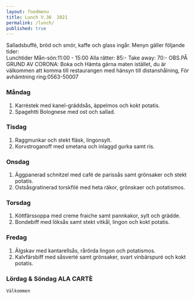 ```yaml
---
layout: foodmenu
title: Lunch V.36  2021
permalink: /lunch/
published: true
---
```

Salladsbuffé, bröd och smör, kaffe och glass ingår.
Menyn gäller följande tider:  
Lunchtider  Mån-sön:11:00 - 15:00
Alla rätter: 85:- Take away: 70:-
OBS.PÅ GRUND AV CORONA: Boka och Hämta gärna maten istället, du är välkommen att komma till restaurangen med hänsyn till distanshålning, För avhämtning ring:0563-50007
                                

### Måndag
1. Karréstek med kanel-gräddsås, äppelmos och kokt potatis.
2. Spagehtti Bolognese med ost och sallad.

### Tisdag
1. Raggmunkar och stekt fläsk, lingonsylt.
2. Korvstroganoff med smetana och inlaggd gurka samt ris.

### Onsdag
1. Äggpanerad schnitzel med café de parissås samt grönsaker och stekt potatis.
2. Ostsåsgratinerad torskfilé med heta räkor, grönskaer och potatismos.

### Torsdag
1. Köttfärssoppa med creme fraiche samt pannkakor, sylt och grädde. 
2. Bondebiff med löksås samt stekt vitkål, lingon och kokt potatis.

### Fredag  
1. Älgskav med kantarellsås, rårörda lingon och potatismos.
2. Kalvfärsbiff med såsverté samt grönsaker, svart vinbärspuré och kokt potatis.


### Lördag & Söndag ALA CARTÈ

    Välkommen
    
       
    

   
    
   
     
